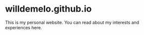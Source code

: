 # willdemelo.github.io
This is my personal website. You can read about my interests and experiences here.
